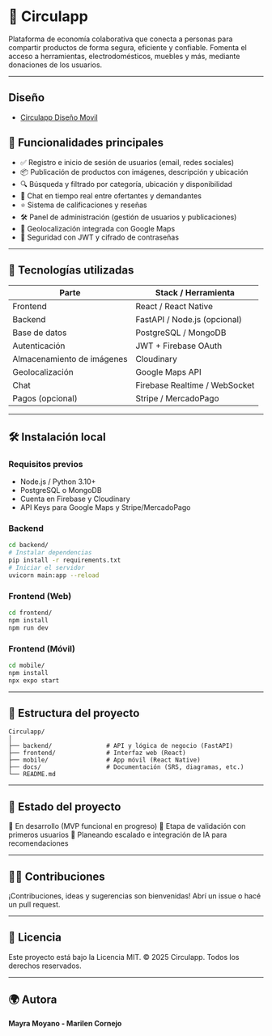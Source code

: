 # 🤝 Circulapp

Plataforma de economía colaborativa que conecta a personas para compartir productos de forma segura, eficiente y confiable. Fomenta el acceso a herramientas, electrodomésticos, muebles y más, mediante donaciones de los usuarios.

---

## Diseño
- <a href="https://www.figma.com/proto/Qc2f8GJf8JQju95wWrchJv/Circulapp?node-id=1-6&p=f&t=TKgtgjCcaOUaU2sh-1&scaling=scale-down&content-scaling=fixed&page-id=0%3A1">Circulapp Diseño Movil</a>

## 🚀 Funcionalidades principales

- ✅ Registro e inicio de sesión de usuarios (email, redes sociales)
- 📦 Publicación de productos con imágenes, descripción y ubicación
- 🔍 Búsqueda y filtrado por categoría, ubicación y disponibilidad
- 💬 Chat en tiempo real entre ofertantes y demandantes
- ⭐ Sistema de calificaciones y reseñas
- 🛠 Panel de administración (gestión de usuarios y publicaciones)
- 📍 Geolocalización integrada con Google Maps
- 🔐 Seguridad con JWT y cifrado de contraseñas

---

## 🧱 Tecnologías utilizadas

| Parte        | Stack / Herramienta         |
|--------------|-----------------------------|
| Frontend     | React / React Native        |
| Backend      | FastAPI / Node.js (opcional)|
| Base de datos| PostgreSQL / MongoDB        |
| Autenticación| JWT + Firebase OAuth        |
| Almacenamiento de imágenes | Cloudinary     |
| Geolocalización | Google Maps API          |
| Chat         | Firebase Realtime / WebSocket |
| Pagos (opcional) | Stripe / MercadoPago     |

---

## 🛠 Instalación local

### Requisitos previos

- Node.js / Python 3.10+
- PostgreSQL o MongoDB
- Cuenta en Firebase y Cloudinary
- API Keys para Google Maps y Stripe/MercadoPago

### Backend

```bash
cd backend/
# Instalar dependencias
pip install -r requirements.txt
# Iniciar el servidor
uvicorn main:app --reload
````

### Frontend (Web)

```bash
cd frontend/
npm install
npm run dev
```

### Frontend (Móvil)

```bash
cd mobile/
npm install
npx expo start
```

---

## 📁 Estructura del proyecto

```
Circulapp/
│
├── backend/               # API y lógica de negocio (FastAPI)
├── frontend/              # Interfaz web (React)
├── mobile/                # App móvil (React Native)
├── docs/                  # Documentación (SRS, diagramas, etc.)
└── README.md
```

---

## 📌 Estado del proyecto

🚧 En desarrollo (MVP funcional en progreso)
🧪 Etapa de validación con primeros usuarios
🔄 Planeando escalado e integración de IA para recomendaciones

---

## 🧑‍💻 Contribuciones

¡Contribuciones, ideas y sugerencias son bienvenidas!
Abrí un issue o hacé un pull request.

---

## 📜 Licencia

Este proyecto está bajo la Licencia MIT.
© 2025 Circulapp. Todos los derechos reservados.

---

## 🌍 Autora

**Mayra Moyano - Marilen Cornejo**

